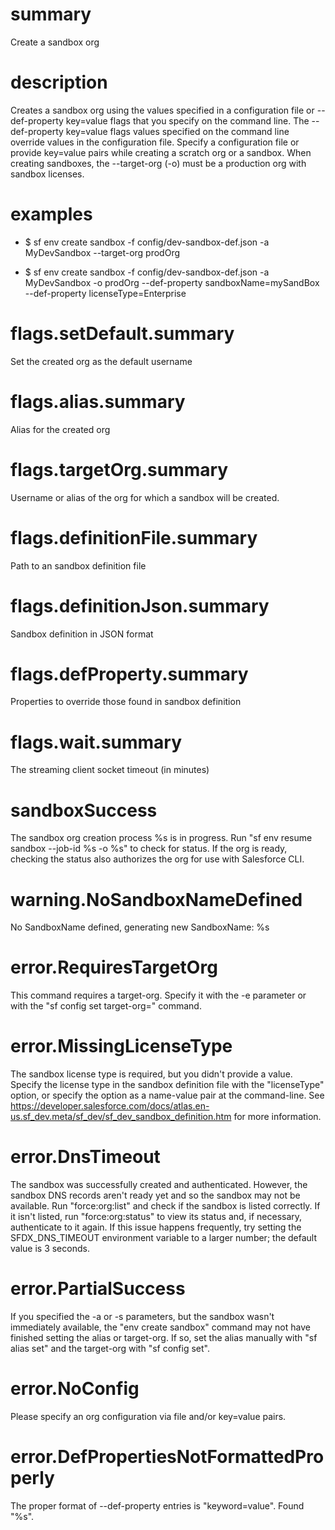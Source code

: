 # summary

Create a sandbox org

# description

Creates a sandbox org using the values specified in a configuration file or --def-property key=value flags that you specify on the command line.
The --def-property key=value flags values specified on the command line override values in the configuration file.
Specify a configuration file or provide key=value pairs while creating a scratch org or a sandbox.
When creating sandboxes, the --target-org (-o) must be a production org with sandbox licenses.

# examples

- $ sf env create sandbox -f config/dev-sandbox-def.json -a MyDevSandbox --target-org prodOrg

- $ sf env create sandbox -f config/dev-sandbox-def.json -a MyDevSandbox -o prodOrg --def-property sandboxName=mySandBox --def-property licenseType=Enterprise

# flags.setDefault.summary

Set the created org as the default username

# flags.alias.summary

Alias for the created org

# flags.targetOrg.summary

Username or alias of the org for which a sandbox will be created.

# flags.definitionFile.summary

Path to an sandbox definition file

# flags.definitionJson.summary

Sandbox definition in JSON format

# flags.defProperty.summary

Properties to override those found in sandbox definition

# flags.wait.summary

The streaming client socket timeout (in minutes)

# sandboxSuccess

The sandbox org creation process %s is in progress. Run "sf env resume sandbox --job-id %s -o %s" to check for status. If the org is ready, checking the status also authorizes the org for use with Salesforce CLI.

# warning.NoSandboxNameDefined

No SandboxName defined, generating new SandboxName: %s

# error.RequiresTargetOrg

This command requires a target-org. Specify it with the -e parameter or with the "sf config set target-org=<username>" command.

# error.MissingLicenseType

The sandbox license type is required, but you didn't provide a value. Specify the license type in the sandbox definition file with the "licenseType" option, or specify the option as a name-value pair at the command-line. See https://developer.salesforce.com/docs/atlas.en-us.sf_dev.meta/sf_dev/sf_dev_sandbox_definition.htm for more information.

# error.DnsTimeout

The sandbox was successfully created and authenticated. However, the sandbox DNS records aren't ready yet and so the sandbox may not be available. Run "force:org:list" and check if the sandbox is listed correctly. If it isn't listed, run "force:org:status" to view its status and, if necessary, authenticate to it again. If this issue happens frequently, try setting the SFDX_DNS_TIMEOUT environment variable to a larger number; the default value is 3 seconds.

# error.PartialSuccess

If you specified the -a or -s parameters, but the sandbox wasn't immediately available, the "env create sandbox" command may not have finished setting the alias or target-org.
If so, set the alias manually with "sf alias set" and the target-org with "sf config set".

# error.NoConfig

Please specify an org configuration via file and/or key=value pairs.

# error.DefPropertiesNotFormattedProperly

The proper format of --def-property entries is "keyword=value". Found "%s".
